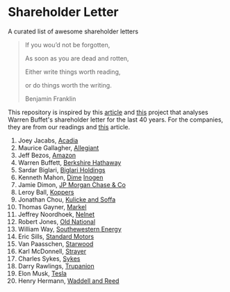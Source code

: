 # Shareholder Letter
A curated list of awesome shareholder letters



> If you wou’d not be forgotten,
>
> As soon as you are dead and rotten,
>
> Either write things worth reading,
>
> or do things worth the writing.
>
>  Benjamin Franklin



This repository is inspired by this [article](https://mondaynote.com/bezos-a-ceo-who-can-write-2f368ee36599 "Bezos : A CEO who can write") and [this](https://github.com/susanli2016/Data-Analysis-with-R/blob/master/buffet-letters.Rmd) project that analyses Warren Buffet's shareholder letter for the last 40 years. For the companies, they are from our readings and [this](https://www.toptal.com/finance/equity-research-analysts/best-shareholder-letters) article.

1. Joey Jacabs, [Acadia](https://www.acadiarealty.com/investors)
2. Maurice Gallagher, [Allegiant](http://ir.allegiantair.com/phoenix.zhtml?c=197578&p=irol-reportsannual)
3. Jeff Bezos, [Amazon](https://www.google.com "Amazon's Shareholder Letter")
4. Warren Buffett, [Berkshire Hathaway](http://www.berkshirehathaway.com/letters/letters.html "Berkshire Hathaway's Shareholder Letter")
5. Sardar Biglari, [Biglari Holdings](http://www.biglariholdings.com/letters.htm)
6. Kenneth Mahon, [Dime](http://investors.dime.com/Presentations)
[Inogen](http://investor.sykes.com/company/investors/financial-reports-and-filings/annual-reports/default.aspx)
7. Jamie Dimon, [JP Morgan Chase & Co](https://www.jpmorganchase.com/corporate/investor-relations/annual-report-proxy.htm)
8. Leroy Ball, [Koppers](http://investors.koppers.com/phoenix.zhtml?c=194019&p=irol-irhome)
9. Jonathan Chou, [Kulicke and Soffa](https://investor.kns.com/financial-information/annual-reports)
10. Thomas Gayner, [Markel](http://www.markelcorp.com/investor-relations)
11. Jeffrey Noordhoek, [Nelnet](http://www.nelnetinvestors.com/financial-information/annual-reports/default.aspx)
12. Robert Jones, [Old National](http://ir.oldnational.com/Docs)
13. William Way, [Southewestern Energy](https://www.swn.com/investors/pages/annualreports.aspx)
14. Eric Sills, [Standard Motors](http://www.annualreports.co.uk/Company/standard-motor-products-inc)
15. Van Paasschen, [Starwood](http://ir.starwoodpropertytrust.com/financials/annual-reports/default.aspx)
16. Karl McDonnell, [Strayer](http://www.strayereducation.com/annuals.cfm)
17. Charles Sykes, [Sykes](http://investor.sykes.com/company/investors/financial-reports-and-filings/annual-reports/default.aspx)
18. Darry Rawlings, [Trupanion](http://investors.trupanion.com/resources/Shareholder-Letters/default.aspx)
19. Elon Musk, [Tesla](http://ir.tesla.com/downloads.cfm?NumberPerPage=50&Year=&SortOrder=FileDate+Descending "Tesla's Shareholder letter")
20. Henry Hermann, [Waddell and Reed](http://ir.waddell.com/FinancialDocs)
